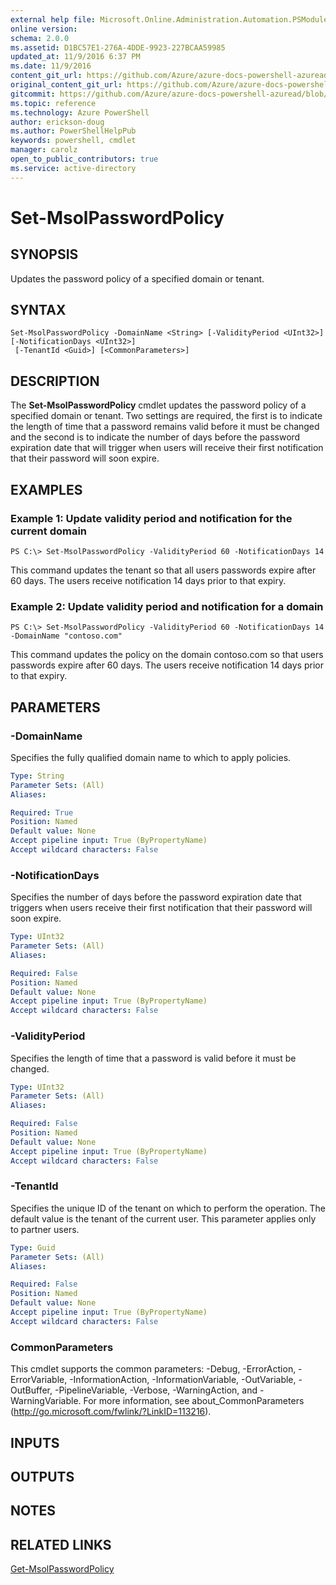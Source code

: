 ```yaml
---
external help file: Microsoft.Online.Administration.Automation.PSModule.dll-Help.xml
online version:
schema: 2.0.0
ms.assetid: D1BC57E1-276A-4DDE-9923-227BCAA59985
updated_at: 11/9/2016 6:37 PM
ms.date: 11/9/2016
content_git_url: https://github.com/Azure/azure-docs-powershell-azuread/blob/master/Azure%20AD%20Cmdlets/MSOnline/v1/Set-MsolPasswordPolicy.md
original_content_git_url: https://github.com/Azure/azure-docs-powershell-azuread/blob/master/Azure%20AD%20Cmdlets/MSOnline/v1/Set-MsolPasswordPolicy.md
gitcommit: https://github.com/Azure/azure-docs-powershell-azuread/blob/7986fb4880d0ee292c289166871e4b25df1ad4b8/Azure%20AD%20Cmdlets/MSOnline/v1/Set-MsolPasswordPolicy.md
ms.topic: reference
ms.technology: Azure PowerShell
author: erickson-doug
ms.author: PowerShellHelpPub
keywords: powershell, cmdlet
manager: carolz
open_to_public_contributors: true
ms.service: active-directory
---
```


# Set-MsolPasswordPolicy

## SYNOPSIS
Updates the password policy of a specified domain or tenant.

## SYNTAX

```
Set-MsolPasswordPolicy -DomainName <String> [-ValidityPeriod <UInt32>] [-NotificationDays <UInt32>]
 [-TenantId <Guid>] [<CommonParameters>]
```

## DESCRIPTION
The **Set-MsolPasswordPolicy** cmdlet updates the password policy of a specified domain or tenant.
Two settings are required, the first is to indicate the length of time that a password remains valid before it must be changed and the second is to indicate the number of days before the password expiration date that will trigger when users will receive their first notification that their password will soon expire.

## EXAMPLES

### Example 1: Update validity period and notification for the current domain
```
PS C:\> Set-MsolPasswordPolicy -ValidityPeriod 60 -NotificationDays 14
```

This command updates the tenant so that all users passwords expire after 60 days.
The users receive notification 14 days prior to that expiry.

### Example 2: Update validity period and notification for a domain
```
PS C:\> Set-MsolPasswordPolicy -ValidityPeriod 60 -NotificationDays 14 -DomainName "contoso.com"
```

This command updates the policy on the domain contoso.com so that users passwords expire after 60 days.
The users receive notification 14 days prior to that expiry.

## PARAMETERS

### -DomainName
Specifies the fully qualified domain name to which to apply policies.

```yaml
Type: String
Parameter Sets: (All)
Aliases:

Required: True
Position: Named
Default value: None
Accept pipeline input: True (ByPropertyName)
Accept wildcard characters: False
```

### -NotificationDays
Specifies the number of days before the password expiration date that triggers when users receive their first notification that their password will soon expire.

```yaml
Type: UInt32
Parameter Sets: (All)
Aliases:

Required: False
Position: Named
Default value: None
Accept pipeline input: True (ByPropertyName)
Accept wildcard characters: False
```

### -ValidityPeriod
Specifies the length of time that a password is valid before it must be changed.

```yaml
Type: UInt32
Parameter Sets: (All)
Aliases:

Required: False
Position: Named
Default value: None
Accept pipeline input: True (ByPropertyName)
Accept wildcard characters: False
```

### -TenantId
Specifies the unique ID of the tenant on which to perform the operation.
The default value is the tenant of the current user.
This parameter applies only to partner users.

```yaml
Type: Guid
Parameter Sets: (All)
Aliases:

Required: False
Position: Named
Default value: None
Accept pipeline input: True (ByPropertyName)
Accept wildcard characters: False
```

### CommonParameters
This cmdlet supports the common parameters: -Debug, -ErrorAction, -ErrorVariable, -InformationAction, -InformationVariable, -OutVariable, -OutBuffer, -PipelineVariable, -Verbose, -WarningAction, and -WarningVariable. For more information, see about_CommonParameters (http://go.microsoft.com/fwlink/?LinkID=113216).

## INPUTS

## OUTPUTS

## NOTES

## RELATED LINKS
[Get-MsolPasswordPolicy](xref:MSOnline/v1/Get-MsolPasswordPolicy.md)
